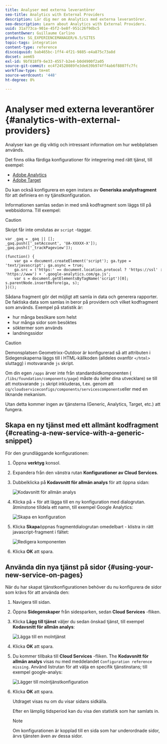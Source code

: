 ```yaml
---
title: Analyser med externa leverantörer
seo-title: Analytics with External Providers
description: Lär dig mer om Analytics med externa leverantörer.
seo-description: Learn about Analytics with External Providers.
uuid: 31a773ca-901e-45f2-be8f-951c26f9dbc5
contentOwner: Guillaume Carlino
products: SG_EXPERIENCEMANAGER/6.5/SITES
topic-tags: integration
content-type: reference
discoiquuid: bab465bc-1ff4-4f21-9885-e4a875c73a8d
docset: aem65
exl-id: 9bf818f9-6e33-4557-b2e4-b0d4900f2a05
source-git-commit: ec4f24528089fe3de639b974ff4ab6f8807fc7fc
workflow-type: tm+mt
source-wordcount: '448'
ht-degree: 0%

---
```



# Analyser med externa leverantörer {#analytics-with-external-providers}

Analyser kan ge dig viktig och intressant information om hur webbplatsen används.

Det finns olika färdiga konfigurationer för integrering med rätt tjänst, till exempel:

* [Adobe Analytics](/help/sites-administering/adobeanalytics.md)
* [Adobe Target](/help/sites-administering/target.md)

Du kan också konfigurera en egen instans av **Generiska analysfragment** för att definiera en ny tjänstkonfiguration.

Informationen samlas sedan in med små kodfragment som läggs till på webbsidorna. Till exempel:

>[!CAUTION]
>
>Skript får inte omslutas av `script` -taggar.

```
var _gaq = _gaq || [];
_gaq.push(['_setAccount', 'UA-XXXXX-X']);
_gaq.push(['_trackPageview']);

(function() {
    var ga = document.createElement('script'); ga.type = 'text/javascript'; ga.async = true;
    ga.src = ('https:' == document.location.protocol ? 'https://ssl' : 'https://www') + '.google-analytics.com/ga.js';
    var s = document.getElementsByTagName('script')[0]; s.parentNode.insertBefore(ga, s);
})();
```

Sådana fragment gör det möjligt att samla in data och generera rapporter. De faktiska data som samlas in beror på providern och vilket kodfragment som används. Exempel på statistik är:

* hur många besökare som helst
* hur många sidor som besöktes
* söktermer som används
* landningssidor

>[!CAUTION]
>
>Demonsplatsen Geometrixx-Outdoor är konfigurerad så att attributen i Sidegenskaperna läggs till i HTML-källkoden (alldeles ovanför `</html>` sluttagg) i motsvarande `js` skript.
>
>Om din egen `/apps` ärver inte från standardsidkomponenten ( `/libs/foundation/components/page`) måste du (eller dina utvecklare) se till att motsvarande `js` skript inkluderas, t.ex. genom att `cq/cloudserviceconfigs/components/servicescomponents`eller med en liknande mekanism.
>
>Utan detta kommer ingen av tjänsterna (Generic, Analytics, Target, etc.) att fungera.

## Skapa en ny tjänst med ett allmänt kodfragment {#creating-a-new-service-with-a-generic-snippet}

För den grundläggande konfigurationen:

1. Öppna **verktyg** konsol.
1. Expandera från den vänstra rutan **Konfigurationer av Cloud Services**.
1. Dubbelklicka på **Kodavsnitt för allmän analys** för att öppna sidan:

   ![Kodavsnitt för allmän analys](assets/analytics_genericoverview.png)

1. Klicka på + för att lägga till en ny konfiguration med dialogrutan. åtminstone tilldela ett namn, till exempel Google Analytics:

   ![Skapa en konfiguration](assets/analytics_addconfig.png)

1. Klicka **Skapa**&#x200B;öppnas fragmentdialogrutan omedelbart - klistra in rätt javascript-fragment i fältet:

   ![Redigera komponenten](assets/analytics_snippet.png)

1. Klicka **OK** att spara.

## Använda din nya tjänst på sidor {#using-your-new-service-on-pages}

När du har skapat tjänstkonfigurationen behöver du nu konfigurera de sidor som krävs för att använda den:

1. Navigera till sidan.
1. Öppna **Sidegenskaper** från sidesparken, sedan **Cloud Services** -fliken.
1. Klicka **Lägg till tjänst** väljer du sedan önskad tjänst, till exempel **Kodavsnitt för allmän analys**:

   ![Lägga till en molntjänst](assets/analytics_selectservice.png)

1. Klicka **OK** att spara.
1. Du kommer tillbaka till **Cloud Services** -fliken. The **Kodavsnitt för allmän analys** visas nu med meddelandet `Configuration reference missing`. Använd listrutan för att välja en specifik tjänstinstans; till exempel google-analys:

   ![Lägger till molntjänstkonfiguration](assets/analytics_selectspecificservice.png)

1. Klicka **OK** att spara.

   Utdraget visas nu om du visar sidans sidkälla.

   Efter en lämplig tidsperiod kan du visa den statistik som har samlats in.

   >[!NOTE]
   >
   >Om konfigurationen är kopplad till en sida som har underordnade sidor, ärvs tjänsten även av dessa sidor.
